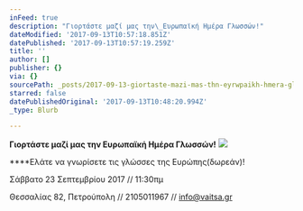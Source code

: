 ```yaml
---
inFeed: true
description: "Γιορτάστε μαζί μας την\_Ευρωπαϊκή Ημέρα Γλωσσών!"
dateModified: '2017-09-13T10:57:18.851Z'
datePublished: '2017-09-13T10:57:19.259Z'
title: ''
author: []
publisher: {}
via: {}
sourcePath: _posts/2017-09-13-giortaste-mazi-mas-thn-eyrwpaikh-hmera-glwsswn.md
starred: false
datePublishedOriginal: '2017-09-13T10:48:20.994Z'
_type: Blurb

---
```

**Γιορτάστε μαζί μας την Ευρωπαϊκή Ημέρα Γλωσσών!**
![](https://the-grid-user-content.s3-us-west-2.amazonaws.com/578f6245-9b67-40de-a073-1f14f39f9f22.jpg)

****Ελάτε να γνωρίσετε τις γλώσσες της Ευρώπης(δωρεάν)! 

Σάββατο 23 Σεπτεμβρίου 2017 //  11:30πμ

Θεσσαλίας 82, Πετρούπολη  //  2105011967 // [info@vaitsa.gr][0]

[0]: mailto:info@vaitsa.gr